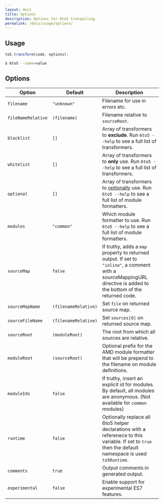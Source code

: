 ```yaml
---
layout: docs
title: Options
description: Options for 6to5 transpiling.
permalink: /docs/usage/options/
---
```


## Usage

```js
to5.transform(code, options);
```

```sh
$ 6to5 --name=value
```

## Options

| Option             | Default              | Description                     |
| ------------------ | -------------------- | ------------------------------- |
| `filename`         | `"unknown"`          | Filename for use in errors etc. |
| `fileNameRelative` | `(filename)`         | Filename relative to `sourceRoot`. |
| `blacklist`        | `[]`                 | Array of transformers to **exclude**. Run `6to5 --help` to see a full list of transformers. |
| `whitelist`        | `[]`                 | Array of transformers to **only** use. Run `6to5 --help` to see a full list of transformers. |
| `optional`         | `[]`                 | Array of transformers to [optionally](/docs/usage/transformers#optional-transformers) use. Run `6to5 --help` to see a full list of module formatters. |
| `modules`          | `"common"`           | Which module formatter to use. Run `6to5 --help` to see a full list of module formatters. |
| `sourceMap`        | `false`              | If truthy, adds a `map` property to returned output. If set to `"inline"`, a comment with a sourceMappingURL directive is added to the bottom of the returned code. |
| `sourceMapName`    | `(filenameRelative)` | Set `file` on returned source map. |
| `sourceFileName`   | `(filenameRelative)` | Set `sources[0]` on returned source map. |
| `sourceRoot`       | `(moduleRoot)`       | The root from which all sources are relative. |
| `moduleRoot`       | `(sourceRoot)`       | Optional prefix for the AMD module formatter that will be prepend to the filename on module definitions. |
| `moduleIds`        | `false`              | If truthy, insert an explicit id for modules. By default, all modules are anonymous. (Not available for `common` modules) |
| `runtime`          | `false`              | Optionally replace all 6to5 helper declarations with a referenece to this variable. If set to `true` then the default namespace is used `to5Runtime`. |
| `comments`         | `true`               | Output comments in generated output. |
| `experimental`     | `false`              | Enable support for experimental ES7 features. |
